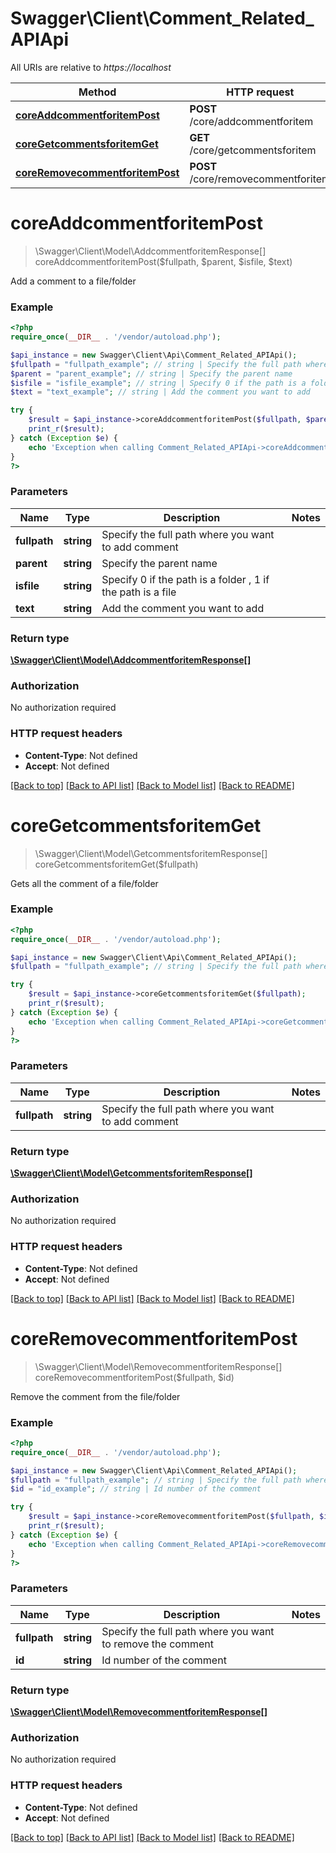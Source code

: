 # Swagger\Client\Comment_Related_APIApi

All URIs are relative to *https://localhost*

Method | HTTP request | Description
------------- | ------------- | -------------
[**coreAddcommentforitemPost**](Comment_Related_APIApi.md#coreAddcommentforitemPost) | **POST** /core/addcommentforitem | 
[**coreGetcommentsforitemGet**](Comment_Related_APIApi.md#coreGetcommentsforitemGet) | **GET** /core/getcommentsforitem | 
[**coreRemovecommentforitemPost**](Comment_Related_APIApi.md#coreRemovecommentforitemPost) | **POST** /core/removecommentforitem | 


# **coreAddcommentforitemPost**
> \Swagger\Client\Model\AddcommentforitemResponse[] coreAddcommentforitemPost($fullpath, $parent, $isfile, $text)



Add a comment to a file/folder

### Example
```php
<?php
require_once(__DIR__ . '/vendor/autoload.php');

$api_instance = new Swagger\Client\Api\Comment_Related_APIApi();
$fullpath = "fullpath_example"; // string | Specify the full path where you want to add comment
$parent = "parent_example"; // string | Specify the parent name
$isfile = "isfile_example"; // string | Specify 0 if the path is a folder , 1 if the path is a file
$text = "text_example"; // string | Add the comment you want to add

try {
    $result = $api_instance->coreAddcommentforitemPost($fullpath, $parent, $isfile, $text);
    print_r($result);
} catch (Exception $e) {
    echo 'Exception when calling Comment_Related_APIApi->coreAddcommentforitemPost: ', $e->getMessage(), PHP_EOL;
}
?>
```

### Parameters

Name | Type | Description  | Notes
------------- | ------------- | ------------- | -------------
 **fullpath** | **string**| Specify the full path where you want to add comment |
 **parent** | **string**| Specify the parent name |
 **isfile** | **string**| Specify 0 if the path is a folder , 1 if the path is a file |
 **text** | **string**| Add the comment you want to add |

### Return type

[**\Swagger\Client\Model\AddcommentforitemResponse[]**](../Model/AddcommentforitemResponse.md)

### Authorization

No authorization required

### HTTP request headers

 - **Content-Type**: Not defined
 - **Accept**: Not defined

[[Back to top]](#) [[Back to API list]](../../README.md#documentation-for-api-endpoints) [[Back to Model list]](../../README.md#documentation-for-models) [[Back to README]](../../README.md)

# **coreGetcommentsforitemGet**
> \Swagger\Client\Model\GetcommentsforitemResponse[] coreGetcommentsforitemGet($fullpath)



Gets all the comment of a file/folder

### Example
```php
<?php
require_once(__DIR__ . '/vendor/autoload.php');

$api_instance = new Swagger\Client\Api\Comment_Related_APIApi();
$fullpath = "fullpath_example"; // string | Specify the full path where you want to add comment

try {
    $result = $api_instance->coreGetcommentsforitemGet($fullpath);
    print_r($result);
} catch (Exception $e) {
    echo 'Exception when calling Comment_Related_APIApi->coreGetcommentsforitemGet: ', $e->getMessage(), PHP_EOL;
}
?>
```

### Parameters

Name | Type | Description  | Notes
------------- | ------------- | ------------- | -------------
 **fullpath** | **string**| Specify the full path where you want to add comment |

### Return type

[**\Swagger\Client\Model\GetcommentsforitemResponse[]**](../Model/GetcommentsforitemResponse.md)

### Authorization

No authorization required

### HTTP request headers

 - **Content-Type**: Not defined
 - **Accept**: Not defined

[[Back to top]](#) [[Back to API list]](../../README.md#documentation-for-api-endpoints) [[Back to Model list]](../../README.md#documentation-for-models) [[Back to README]](../../README.md)

# **coreRemovecommentforitemPost**
> \Swagger\Client\Model\RemovecommentforitemResponse[] coreRemovecommentforitemPost($fullpath, $id)



Remove the comment from the file/folder

### Example
```php
<?php
require_once(__DIR__ . '/vendor/autoload.php');

$api_instance = new Swagger\Client\Api\Comment_Related_APIApi();
$fullpath = "fullpath_example"; // string | Specify the full path where you want to remove the comment
$id = "id_example"; // string | Id number of the comment

try {
    $result = $api_instance->coreRemovecommentforitemPost($fullpath, $id);
    print_r($result);
} catch (Exception $e) {
    echo 'Exception when calling Comment_Related_APIApi->coreRemovecommentforitemPost: ', $e->getMessage(), PHP_EOL;
}
?>
```

### Parameters

Name | Type | Description  | Notes
------------- | ------------- | ------------- | -------------
 **fullpath** | **string**| Specify the full path where you want to remove the comment |
 **id** | **string**| Id number of the comment |

### Return type

[**\Swagger\Client\Model\RemovecommentforitemResponse[]**](../Model/RemovecommentforitemResponse.md)

### Authorization

No authorization required

### HTTP request headers

 - **Content-Type**: Not defined
 - **Accept**: Not defined

[[Back to top]](#) [[Back to API list]](../../README.md#documentation-for-api-endpoints) [[Back to Model list]](../../README.md#documentation-for-models) [[Back to README]](../../README.md)

